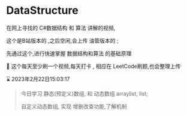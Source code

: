 # DataStructure



在网上寻找的 C#数据结构 和 算法 讲解的视频, 

这个是B站版本的 ,之后空闲,会上传 油管版本的 ;

先通过这个,进行快速掌握 数据结构和算法 的基础原理



:pushpin:  这个每天至少刷一个视频,每天打卡 , 相应在 LeetCode刷题,也会整理上传

:hourglass: 2023年2月22日15:03:17  

> 今日学习 静态(预定义)数组, 和 动态数组 arraylist, list;
>
> 自定义动态数组, 实现 增删改查功能,了解机制
